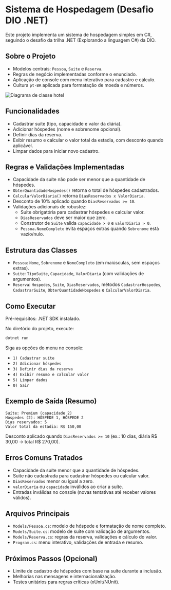 # Sistema de Hospedagem (Desafio DIO .NET)

Este projeto implementa um sistema de hospedagem simples em C#, seguindo o desafio da trilha .NET (Explorando a linguagem C#) da DIO.

## Sobre o Projeto
- Modelos centrais: `Pessoa`, `Suite` e `Reserva`.
- Regras de negócio implementadas conforme o enunciado.
- Aplicação de console com menu interativo para cadastro e cálculo.
- Cultura `pt-BR` aplicada para formatação de moeda e números.

![Diagrama de classe hotel](diagrama_classe_hotel.png)

## Funcionalidades
- Cadastrar suíte (tipo, capacidade e valor da diária).
- Adicionar hóspedes (nome e sobrenome opcional).
- Definir dias da reserva.
- Exibir resumo e calcular o valor total da estadia, com desconto quando aplicável.
- Limpar dados para iniciar novo cadastro.

## Regras e Validações Implementadas
- Capacidade da suíte não pode ser menor que a quantidade de hóspedes.
- `ObterQuantidadeHospedes()` retorna o total de hóspedes cadastrados.
- `CalcularValorDiaria()` retorna `DiasReservados x ValorDiaria`.
- Desconto de 10% aplicado quando `DiasReservados >= 10`.
- Validações adicionais de robustez:
  - Suite obrigatória para cadastrar hóspedes e calcular valor.
  - `DiasReservados` deve ser maior que zero.
  - Construtor de `Suite` valida `capacidade > 0` e `valorDiaria > 0`.
  - `Pessoa.NomeCompleto` evita espaços extras quando `Sobrenome` está vazio/nulo.

## Estrutura das Classes
- `Pessoa`: `Nome`, `Sobrenome` e `NomeCompleto` (em maiúsculas, sem espaços extras).
- `Suite`: `TipoSuite`, `Capacidade`, `ValorDiaria` (com validações de argumentos).
- `Reserva`: `Hospedes`, `Suite`, `DiasReservados`, métodos `CadastrarHospedes`, `CadastrarSuite`, `ObterQuantidadeHospedes` e `CalcularValorDiaria`.

## Como Executar
Pré-requisitos: .NET SDK instalado.

No diretório do projeto, execute:
```bash
dotnet run
```
Siga as opções do menu no console:
- `1) Cadastrar suíte`
- `2) Adicionar hóspedes`
- `3) Definir dias da reserva`
- `4) Exibir resumo e calcular valor`
- `5) Limpar dados`
- `0) Sair`

## Exemplo de Saída (Resumo)
```
Suíte: Premium (capacidade 2)
Hóspedes (2): HÓSPEDE 1, HÓSPEDE 2
Dias reservados: 5
Valor total da estadia: R$ 150,00
```
Desconto aplicado quando `DiasReservados >= 10` (ex.: 10 dias, diária R$ 30,00 → total R$ 270,00).

## Erros Comuns Tratados
- Capacidade da suíte menor que a quantidade de hóspedes.
- Suite não cadastrada para cadastrar hóspedes ou calcular valor.
- `DiasReservados` menor ou igual a zero.
- `valorDiaria` ou `capacidade` inválidos ao criar a suíte.
- Entradas inválidas no console (novas tentativas até receber valores válidos).

## Arquivos Principais
- `Models/Pessoa.cs`: modelo de hóspede e formatação de nome completo.
- `Models/Suite.cs`: modelo de suíte com validação de argumentos.
- `Models/Reserva.cs`: regras da reserva, validações e cálculo do valor.
- `Program.cs`: menu interativo, validações de entrada e resumo.

## Próximos Passos (Opcional)
- Limite de cadastro de hóspedes com base na suíte durante a inclusão.
- Melhorias nas mensagens e internacionalização.
- Testes unitários para regras críticas (xUnit/NUnit).

